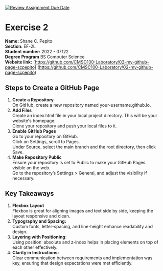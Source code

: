 [![Review Assignment Due Date](https://classroom.github.com/assets/deadline-readme-button-22041afd0340ce965d47ae6ef1cefeee28c7c493a6346c4f15d667ab976d596c.svg)](https://classroom.github.com/a/kElvRG-V)

# Exercise 2

**Name:** Shane C. Pepito <br/>
**Section:** EF-2L <br/>
**Student number:** 2022 - 07122 <br/>
**Degree Program** BS Computer Science <br/>
**Website link:** [https://github.com/CMSC100-Laboratory/02-my-github-page-scpepito] (https://github.com/CMSC100-Laboratory/02-my-github-page-scpepito)

## Steps to Create a GitHub Page
1. **Create a Repository** <br/>
On GitHub, create a new repository named your-username.github.io.<br/>
2. **Add Files** <br/>
Create an index.html file in your local project directory. This will be your website's homepage. <br/>
Clone your repository and push your local files to it. <br/>
3. **Enable GitHub Pages**<br/>
Go to your repository on GitHub. <br/>
Click on Settings, scroll to Pages. <br/>
Under Source, select the main branch and the root directory, then click Save.<br/>
4. **Make Repository Public**<br/>
Ensure your repository is set to Public to make your GitHub Pages visible on the web.<br/>
Go to the repository’s Settings > General, and adjust the visibility if necessary.<br/>

## Key Takeaways
1. **Flexbox Layout** <br/>
Flexbox is great for aligning images and text side by side, keeping the layout responsive and clean.<br/>
2. **Typography and Spacing:** <br/>
Custom fonts, letter-spacing, and line-height enhance readability and design.<br/>
3. **Layering with Positioning:**<br/>
Using position: absolute and z-index helps in placing elements on top of each other effectively.<br/>
4. **Clarity in Instructions:**<br/>
 Clear communication between requirements and implementation was key, ensuring that design expectations were met efficiently.<br/>
